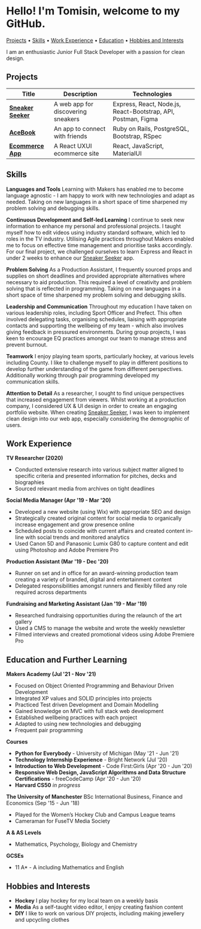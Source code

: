 # Hello! I'm Tomisin, welcome to my GitHub.

[Projects](#Projects) • [Skills](#Skills) • [Work Experience](#Work-Experience) • [Education](#Education) • [Hobbies and Interests](#Hobbies-and-Interests)

I am an enthusiastic Junior Full Stack Developer with a passion for clean design.

## Projects

|Title|Description|Technologies|
| --- | --- | --- |
|**[Sneaker Seeker](https://github.com/InfobyAdrienne/Sneaker-Seeker-Demo)**|A web app for discovering sneakers| Express, React, Node.js, React-Bootstrap, API, Postman, Figma|
|**[AceBook](https://github.com/Jessocxz98/acebook-anti-social-media-inc)**|An app to connect with friends|Ruby on Rails, PostgreSQL, Bootstrap, RSpec|
|**[Ecommerce App](https://github.com/TomisinJ/ecommerce-app)**|A React UXUI ecommerce site |React, JavaScript, MaterialUI|

## Skills

**Languages and Tools**
Learning with Makers has enabled me to become language agnostic - I am happy to work with new technologies and adapt as needed. Taking on new languages in a short space of time sharpened my problem solving and debugging skills.


**Continuous Development and Self-led Learning**
I continue to seek new information to enhance my personal and professional projects. I taught myself how to edit videos using industry standard software, which led to roles in the TV industry. Utilising Agile practices throughout Makers enabled me to focus on effective time management and prioritise tasks accordingly. For our final project, we challenged ourselves to learn Express and React in under 2 weeks to enhance our [Sneaker Seeker](https://github.com/InfobyAdrienne/Sneaker-Seeker-Demo) app.

**Problem Solving**
As a Production Assistant, I frequently sourced props and supplies on short deadlines and provided appropriate alternatives where necessary to aid production. This required a level of creativity and problem solving that is reflected in programming. Taking on new languages in a short space of time sharpened my problem solving and debugging skills.

**Leadership and Communication**
Throughout my education I have taken on various leadership roles, including Sport Officer and Prefect. This often involved delegating tasks, organising schedules, liaising with appropriate contacts and supporting the wellbeing of my team - which also involves giving feedback in pressured environments. During group projects, I was keen to encourage EQ practices amongst our team to manage stress and prevent burnout.

**Teamwork**
I enjoy playing team sports, particularly hockey, at various levels including County. I like to challenge myself to play in different positions to develop further understanding of the game from different perspectives. Additionally working through pair programming developed my communication skills.

**Attention to Detail**
As a researcher, I sought to find unique perspectives that increased engagement from viewers. Whilst working at a production company, I considered UX & UI design in order to create an engaging portfolio website. When creating [Sneaker Seeker](https://github.com/InfobyAdrienne/Sneaker-Seeker-Demo), I was keen to implement clean design into our web app, especially considering the demographic of users.

## Work Experience

**TV Researcher (2020)**
- Conducted extensive research into various subject matter aligned to specific criteria and presented information for pitches, decks and biographies
- Sourced relevant media from archives on tight deadlines

**Social Media Manager (Apr '19 - Mar '20)**
- Developed a new website (using Wix) with appropriate SEO and design
- Strategically created original content for social media to organically increase engagement and grow presence online
- Scheduled posts to coincide with current affairs and created content in-line with social trends and monitored analytics
- Used Canon 5D and Panasonic Lumix G80 to capture content and edit using Photoshop and Adobe Premiere Pro

**Production Assistant (Mar '19 - Dec '20)**
- Runner on set and in office for an award-winning production team creating a variety of branded, digital and entertainment content
- Delegated responsibilities amongst runners and flexibly filled any role required across departments

**Fundraising and Marketing Assistant (Jan '19 - Mar '19)**
- Researched fundraising opportunities during the relaunch of the art gallery
- Used a CMS to manage the website and wrote the weekly newsletter
- Filmed interviews and created promotional videos using Adobe Premiere Pro

## Education and Further Learning

**Makers Academy (Jul '21 - Nov '21)**

- Focused on Object Oriented Programming and Behaviour Driven Development
- Integrated XP values and SOLID principles into projects 
- Practiced Test driven Development and Domain Modelling
- Gained knowledge on MVC with full stack web development
- Established wellbeing practices with each project
- Adapted to using new technologies and debugging
- Frequent pair programming

**Courses**

- **Python for Everybody** - University of Michigan (May '21 - Jun '21)
- **Technology Internship Experience** - Bright Network (Jul '20)
- **Introduction to Web Development** - Code First:Girls (Apr '20 - Jun '20)
- **Responsive Web Design, JavaScript Algorithms and Data Structure Certifications** - freeCodeCamp (Apr '20 - Jun '20)
- **Harvard CS50** _in progress_

**The University of Manchester** BSc International Business, Finance and Economics (Sep '15 - Jun '18)
- Played for the Women’s Hockey Club and Campus League teams
- Cameraman for FuseTV Media Society

**A & AS Levels**
- Mathematics, Psychology, Biology and Chemistry

**GCSEs**
- 11 A* - A including Mathematics and English

## Hobbies and Interests
- **Hockey** I play hockey for my local team on a weekly basis
- **Media** As a self-taught video editor, I enjoy creating fashion content
- **DIY** I like to work on various DIY projects, including making jewellery and upcycling clothes
